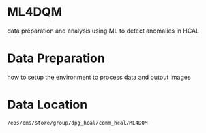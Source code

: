 # ML4DQM
data preparation and analysis using ML to detect anomalies in HCAL




# Data Preparation
how to setup the environment to process data and output images



# Data Location
`/eos/cms/store/group/dpg_hcal/comm_hcal/ML4DQM`
